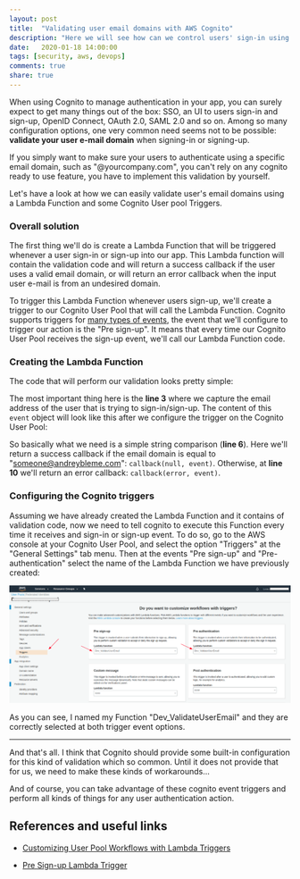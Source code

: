 ```yaml
---
layout: post
title:  "Validating user email domains with AWS Cognito"
description: "Here we will see how can we control users' sign-in using only allowed email domains, by using Cognito and Lambda Functions."
date:   2020-01-18 14:00:00
tags: [security, aws, devops]
comments: true
share: true
---
```



When using Cognito to manage authentication in your app, you can surely expect to get many things out of the box: SSO, an UI to users sign-in and sign-up, OpenID Connect, OAuth 2.0, SAML 2.0 and so on. Among so many configuration options, one very common need seems not to be possible: **validate your user e-mail domain** when signing-in or signing-up.

If you simply want to make sure your users to authenticate using a specific email domain, such as "@yourcompany.com", you can't rely on any cognito ready to use feature, you have to implement this validation by yourself.

Let's have a look at how we can easily validate user's email domains using a Lambda Function and some Cognito User pool Triggers.

### Overall solution

The first thing we'll do is create a Lambda Function that will be triggered whenever a user sign-in or sign-up into our app. This Lambda function will contain the validation code and will return a success callback if the user uses a valid email domain, or will return an error callback when the input user e-mail is from an undesired domain.

To trigger this Lambda Function whenever users sign-up, we'll create a trigger to our Cognito User Pool that will call the Lambda Function. Cognito supports triggers for [many types of events](https://docs.aws.amazon.com/cognito/latest/developerguide/cognito-user-identity-pools-working-with-aws-lambda-triggers.html?icmpid=docs_cognito_console), the event that we'll configure to trigger our action is the "Pre sign-up". It means that every time our Cognito User Pool receives the sign-up event, we'll call our Lambda Function code.


### Creating the Lambda Function

The code that will perform our validation looks pretty simple:

<script src="https://gist.github.com/andreybleme/87abdc22167d3ad29ca67fccffc83e82.js"></script>

The most important thing here is the **line 3** where we capture the email address of the user that is trying to sign-in/sign-up. The content of this `event` object will look like this after we configure the trigger on the Cognito User Pool:


<script src="https://gist.github.com/andreybleme/6aa969763f83349f236587fc28162aac.js"></script>

So basically what we need is a simple string comparison (**line 6**). Here we'll return a success callback if the email domain is equal to "someone@andreybleme.com": `callback(null, event)`. Otherwise, at **line 10** we'll return an error callback: `callback(error, event)`.


### Configuring the Cognito triggers

Assuming we have already created the Lambda Function and it contains of validation code, now we need to tell cognito to execute this Function every time it receives and sign-in or sign-up event. To do so, go to the AWS console at your Cognito User Pool, and select the option "Triggers" at the "General Settings" tab menu. Then at the events "Pre sign-up" and "Pre-authentication" select the name of the Lambda Function we have previously created:

![AWS Cognito User Pool Triggers](https://raw.githubusercontent.com/andreybleme/andreybleme.github.io/master/assets/img/aws-cognito-userpool-trigger.png "AWS Cognito User Pool Triggers")

As you can see, I named my Function "Dev_ValidateUserEmail" and they are correctly selected at both trigger event options.

---

And that's all. I think that Cognito should provide some built-in configuration for this kind of validation which so common. Until it does not provide that for us, we need to make these kinds of workarounds...

And of course, you can take advantage of these cognito event triggers and perform all kinds of things for any user authentication action.


References and useful links
---

-  [Customizing User Pool Workflows with Lambda Triggers](https://docs.aws.amazon.com/cognito/latest/developerguide/cognito-user-identity-pools-working-with-aws-lambda-triggers.html)

-  [Pre Sign-up Lambda Trigger](https://docs.aws.amazon.com/cognito/latest/developerguide/user-pool-lambda-pre-sign-up.html)

